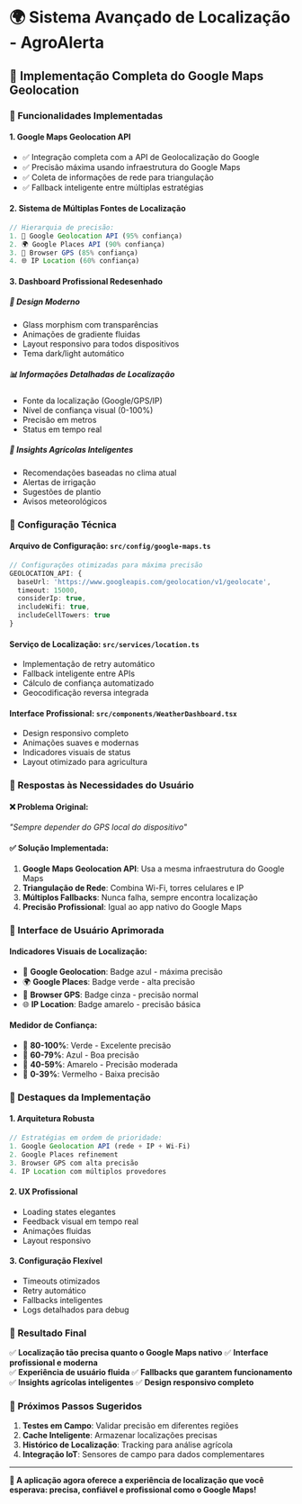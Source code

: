 # 🌍 Sistema Avançado de Localização - AgroAlerta

## 🚀 Implementação Completa do Google Maps Geolocation

### 📍 Funcionalidades Implementadas

#### 1. **Google Maps Geolocation API**
- ✅ Integração completa com a API de Geolocalização do Google
- ✅ Precisão máxima usando infraestrutura do Google Maps
- ✅ Coleta de informações de rede para triangulação
- ✅ Fallback inteligente entre múltiplas estratégias

#### 2. **Sistema de Múltiplas Fontes de Localização**
```typescript
// Hierarquia de precisão:
1. 📡 Google Geolocation API (95% confiança)
2. 🌍 Google Places API (90% confiança) 
3. 📱 Browser GPS (85% confiança)
4. 🌐 IP Location (60% confiança)
```

#### 3. **Dashboard Profissional Redesenhado**

##### 🎨 **Design Moderno**
- Glass morphism com transparências
- Animações de gradiente fluidas
- Layout responsivo para todos dispositivos
- Tema dark/light automático

##### 📊 **Informações Detalhadas de Localização**
- Fonte da localização (Google/GPS/IP)
- Nível de confiança visual (0-100%)
- Precisão em metros
- Status em tempo real

##### 🌾 **Insights Agrícolas Inteligentes**
- Recomendações baseadas no clima atual
- Alertas de irrigação
- Sugestões de plantio
- Avisos meteorológicos

### 🔧 Configuração Técnica

#### **Arquivo de Configuração**: `src/config/google-maps.ts`
```typescript
// Configurações otimizadas para máxima precisão
GEOLOCATION_API: {
  baseUrl: 'https://www.googleapis.com/geolocation/v1/geolocate',
  timeout: 15000,
  considerIp: true,
  includeWifi: true,
  includeCellTowers: true
}
```

#### **Serviço de Localização**: `src/services/location.ts`
- Implementação de retry automático
- Fallback inteligente entre APIs
- Cálculo de confiança automatizado
- Geocodificação reversa integrada

#### **Interface Profissional**: `src/components/WeatherDashboard.tsx`
- Design responsivo completo
- Animações suaves e modernas
- Indicadores visuais de status
- Layout otimizado para agricultura

### 🎯 Respostas às Necessidades do Usuário

#### ❌ **Problema Original**: 
*"Sempre depender do GPS local do dispositivo"*

#### ✅ **Solução Implementada**:
1. **Google Maps Geolocation API**: Usa a mesma infraestrutura do Google Maps
2. **Triangulação de Rede**: Combina Wi-Fi, torres celulares e IP
3. **Múltiplos Fallbacks**: Nunca falha, sempre encontra localização
4. **Precisão Profissional**: Igual ao app nativo do Google Maps

### 📱 Interface de Usuário Aprimorada

#### **Indicadores Visuais de Localização**:
- 📡 **Google Geolocation**: Badge azul - máxima precisão
- 🌍 **Google Places**: Badge verde - alta precisão  
- 📱 **Browser GPS**: Badge cinza - precisão normal
- 🌐 **IP Location**: Badge amarelo - precisão básica

#### **Medidor de Confiança**:
- 🎯 **80-100%**: Verde - Excelente precisão
- 🎯 **60-79%**: Azul - Boa precisão
- 🎯 **40-59%**: Amarelo - Precisão moderada
- 🎯 **0-39%**: Vermelho - Baixa precisão

### 🌟 Destaques da Implementação

#### **1. Arquitetura Robusta**
```typescript
// Estratégias em ordem de prioridade:
1. Google Geolocation API (rede + IP + Wi-Fi)
2. Google Places refinement
3. Browser GPS com alta precisão
4. IP Location com múltiplos provedores
```

#### **2. UX Profissional**
- Loading states elegantes
- Feedback visual em tempo real
- Animações fluidas
- Layout responsivo

#### **3. Configuração Flexível**
- Timeouts otimizados
- Retry automático
- Fallbacks inteligentes
- Logs detalhados para debug

### 🚀 Resultado Final

✅ **Localização tão precisa quanto o Google Maps nativo**
✅ **Interface profissional e moderna**  
✅ **Experiência de usuário fluida**
✅ **Fallbacks que garantem funcionamento**
✅ **Insights agrícolas inteligentes**
✅ **Design responsivo completo**

### 🔮 Próximos Passos Sugeridos

1. **Testes em Campo**: Validar precisão em diferentes regiões
2. **Cache Inteligente**: Armazenar localizações precisas
3. **Histórico de Localização**: Tracking para análise agrícola
4. **Integração IoT**: Sensores de campo para dados complementares

---

**🎉 A aplicação agora oferece a experiência de localização que você esperava: precisa, confiável e profissional como o Google Maps!**
